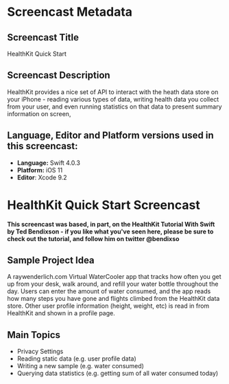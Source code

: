 # Screencast Metadata

## Screencast Title

HealthKit Quick Start

## Screencast Description

HealthKit provides a nice set of API to interact with the heath data store on your iPhone - reading various types of data, writing health data you collect from your user, and even running statistics on that data to present summary information on screen,

## Language, Editor and Platform versions used in this screencast:

* **Language:** Swift 4.0.3
* **Platform:** iOS 11
* **Editor**: Xcode 9.2


#  HealthKit Quick Start Screencast

**This screencast was based, in part, on the HealthKit Tutorial With Swift by Ted Bendixson - if you like what you've seen here, please be sure to check out the tutorial, and follow him on twitter @bendixso**

## Sample Project Idea
A raywenderlich.com Virtual WaterCooler app that tracks how often you get up from your desk, walk around, and refill your water bottle throughout the day.  Users can enter the amount of water consumed, and the app reads how many steps you have gone and flights climbed from the HealthKit data store.  Other user profile information (height, weight, etc) is read in from HealthKit and shown in a profile page.

## Main Topics
* Privacy Settings
* Reading static data (e.g. user profile data)
* Writing a new sample (e.g. water consumed)
* Querying data statistics (e.g. getting sum of all water consumed today)

